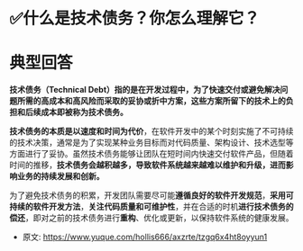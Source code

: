 # ✅什么是技术债务？你怎么理解它？
<!--page header-->

<a name="X72ld"></a>
# 典型回答

**技术债务（Technical Debt）指的是在开发过程中，为了快速交付或避免解决问题所需的高成本和高风险而采取的妥协或折中方案，这些方案所留下的技术上的负担和后续成本即被称为技术债务。**

**技术债务的本质是以速度和时间为代价**，在软件开发中的某个时刻实施了不可持续的技术决策，通常是为了实现某种业务目标而对代码质量、架构设计、技术选型等方面进行了妥协。虽然技术债务能够让团队在短时间内快速交付软件产品，但随着时间的推移，**技术债务会越积越多，导致软件系统越来越难以维护和升级，进而影响业务的持续发展和创新。**

为了避免技术债务的积累，开发团队需要尽可能**遵循良好的软件开发规范**，**采用可持续的软件开发方法**，**关注代码质量和可维护性**，并在合适的时机**进行技术债务的偿还**，即对之前的技术债务进行**重构**、优化或更新，以保持软件系统的健康发展。


<!--page footer-->
- 原文: <https://www.yuque.com/hollis666/axzrte/tzgq6x4ht8oyyun1>